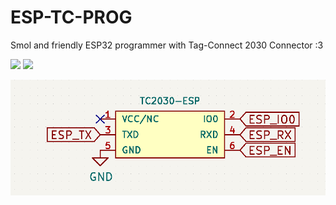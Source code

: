 # ESP-TC-PROG

Smol and friendly ESP32 programmer with Tag-Connect 2030 Connector :3

![](1.jpg)
![](2.jpg)

![](KiCAD-libs/symbol.png)
